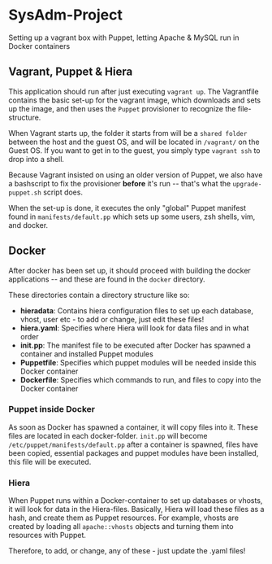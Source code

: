 SysAdm-Project
==============

Setting up a vagrant box with Puppet, letting Apache &amp; MySQL run in Docker containers

## Vagrant, Puppet & Hiera
This application should run after just executing `vagrant up`. The Vagrantfile contains the basic set-up for the vagrant image, which downloads and sets up the image, and then uses the `Puppet` provisioner to recognize the file-structure. 

When Vagrant starts up, the folder it starts from will be a `shared folder` between the host and the guest OS, and will be located in `/vagrant/` on the Guest OS. If you want to get in to the guest, you simply type `vagrant ssh` to drop into a shell.

Because Vagrant insisted on using an older version of Puppet, we also have a bashscript to fix the provisioner **before** it's run -- that's what the `upgrade-puppet.sh` script does. 

When the set-up is done, it executes the only "global" Puppet manifest found in `manifests/default.pp` which sets up some users, zsh shells, vim, and docker.

## Docker
After docker has been set up, it should proceed with building the docker applications -- and these are found in the `docker` directory.

These directories contain a directory structure like so:

* **hieradata**: Contains hiera configuration files to set up each database, vhost, user etc - to add or change, just edit these files!
* **hiera.yaml**: Specifies where Hiera will look for data files and in what order
* **init.pp**: The manifest file to be executed after Docker has spawned a container and installed Puppet modules
* **Puppetfile**: Specifies which puppet modules will be needed inside this Docker container
* **Dockerfile**: Specifies which commands to run, and files to copy into the Docker container


### Puppet inside Docker
As soon as Docker has spawned a container, it will copy files into it. These files are located in each docker-folder. `init.pp` will become `/etc/puppet/manifests/default.pp` after a container is spawned, files have been copied, essential packages and puppet modules have been installed, this file will be executed.

### Hiera
When Puppet runs within a Docker-container to set up databases or vhosts, it will look for data in the Hiera-files. Basically, Hiera will load these files as a hash, and create them as Puppet resources. For example, vhosts are created by loading all `apache::vhosts` objects and turning them into resources with Puppet.

Therefore, to add, or change, any of these - just update the .yaml files!
